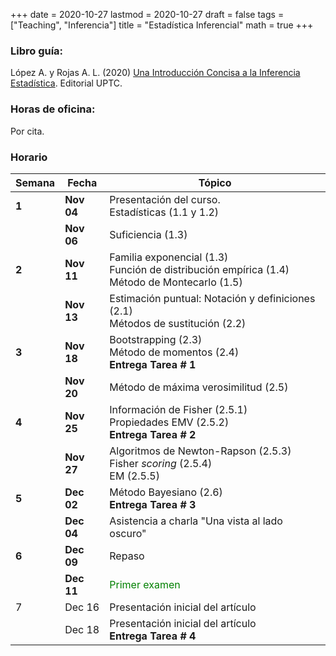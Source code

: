 +++
date      = 2020-10-27
lastmod   = 2020-10-27
draft     = false
tags      = ["Teaching", "Inferencia"]
title     = "Estadística Inferencial"
math      = true
+++

### Libro guía:

López A. y Rojas A. L. (2020) [Una Introducción Concisa a la Inferencia Estadística](https://alexrojas.netlify.app/publication/ie/). Editorial UPTC.

### Horas de oficina: 

Por cita.

### Horario

Semana | Fecha | Tópico
---| ---| ---
**1**  | **Nov 04** | Presentación del curso. <br> Estadísticas (1.1 y 1.2)
&nbsp; | **Nov 06** | Suficiencia (1.3)
**2**  | **Nov 11** | Familia exponencial (1.3) <br> Función de distribución empírica (1.4)<br> Método de Montecarlo (1.5)
&nbsp; | **Nov 13** | Estimación puntual: Notación y definiciones (2.1) <br> Métodos de sustitución (2.2)
**3**  | **Nov 18** | Bootstrapping (2.3) <br> Método de momentos (2.4) <br> **Entrega Tarea # 1**
&nbsp; | **Nov 20** | Método de máxima verosimilitud (2.5)
**4**  | **Nov 25** | Información de Fisher (2.5.1) <br> Propiedades EMV  (2.5.2) <br> **Entrega Tarea # 2**
&nbsp; | **Nov 27** | Algoritmos de Newton-Rapson (2.5.3) <br> Fisher *scoring* (2.5.4) <br> EM (2.5.5)
**5**  | **Dec 02** | Método Bayesiano (2.6) <br> **Entrega Tarea # 3**
&nbsp; | **Dec 04** | Asistencia a charla "Una vista al lado oscuro"
**6**  | **Dec 09** | Repaso
&nbsp; | **Dec 11** | <font color="green"> Primer examen </font> 
7 | Dec 16 | Presentación inicial del artículo 
&nbsp; | Dec 18 | Presentación inicial del artículo <br> **Entrega Tarea # 4**

